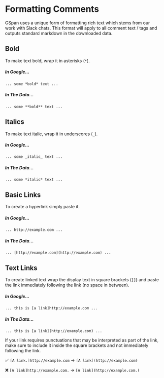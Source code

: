 # Formatting Comments

GSpan uses a unique form of formatting rich text which stems from our work with Slack chats. This format will apply to all comment text / tags and outputs standard markdown in the downloaded data.

## Bold

To make text bold, wrap it in asterisks (`*`).

##### In Google...
```
... some *bold* text ...
```

##### In The Data...
```
... some **bold** text ...
```

## Italics

To make text italic, wrap it in underscores (`_`).

##### In Google...
```
... some _italic_ text ...
```

##### In The Data...
```
... some *italic* text ...
```

## Basic Links

To create a hyperlink simply paste it.

##### In Google...
```
... http://example.com ...
```

##### In The Data...
```
... [http://example.com](http://example.com) ...
```

## Text Links

To create linked text wrap the display text in square brackets (`[]`) and paste the link immediately following the link (no space in between).

##### In Google...
```
... this is [a link]http://example.com ...
```

##### In The Data...
```
... this is [a link](http://example.com) ...
```

If your link requires punctuations that may be interpreted as part of the link, make sure to include it inside the square brackets and not immediately following the link.

✅ `[A link.]http://example.com` → `[A link](http://example.com)`

❌ `[A link]http://example.com.` → `[A link](http://example.com.)`

